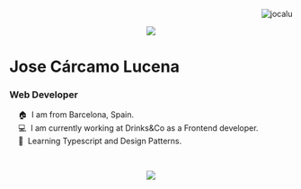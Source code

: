 <p align="right"> <img src="https://komarev.com/ghpvc/?username=jocalu&label=Profile%20views&color=0e75b6&style=flat" alt="jocalu" /> </p>
<p align="center"><img src="https://ibb.co/LxV7Lt2"></p>

<h1>Jose Cárcamo Lucena</h1>
<h3>Web Developer</h3>

<p>
&nbsp;&nbsp;&nbsp;&nbsp;🏠&nbsp;&nbsp;I am from Barcelona, Spain.<br/>
&nbsp;&nbsp;&nbsp;&nbsp;💻&nbsp;&nbsp;I am currently working at Drinks&Co as a Frontend developer.&nbsp;&nbsp;&nbsp;&nbsp;<br/>
&nbsp;&nbsp;&nbsp;&nbsp;🌱&nbsp;&nbsp;Learning Typescript and Design Patterns.
</p>

<br/>

<p align="center">
    <a href="https://www.linkedin.com/in/jose-carcamo-web-developer/">
        <img src="https://img.shields.io/badge/-LINKEDIN-0077B5?style=for-the-badge&logo=Linkedin&logoColor=white"/>
    </a>
</p>
